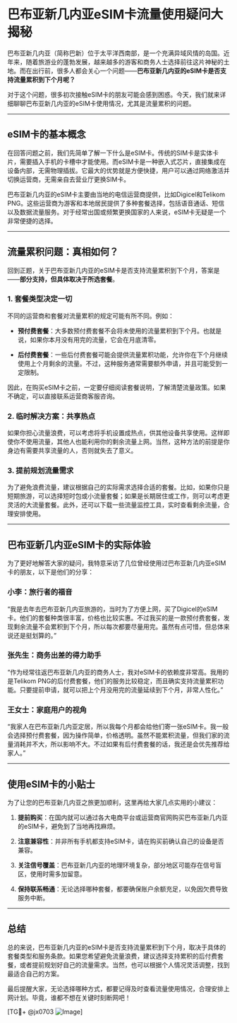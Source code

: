 # 巴布亚新几内亚eSIM卡流量使用疑问大揭秘

巴布亚新几内亚（简称巴新）位于太平洋西南部，是一个充满异域风情的岛国。近年来，随着旅游业的蓬勃发展，越来越多的游客和商务人士选择前往这片神秘的土地。而在出行前，很多人都会关心一个问题——**巴布亚新几内亚的eSIM卡是否支持流量累积到下个月呢？**

对于这个问题，很多初次接触eSIM卡的朋友可能会感到困惑。今天，我们就来详细聊聊巴布亚新几内亚的eSIM卡使用情况，尤其是流量累积的问题。

---

## eSIM卡的基本概念

在回答问题之前，我们先简单了解一下什么是eSIM卡。传统的SIM卡是实体卡片，需要插入手机的卡槽中才能使用。而eSIM卡是一种嵌入式芯片，直接集成在设备内部，无需物理插拔。它最大的优势就是方便快捷，用户可以通过网络激活并切换运营商，无需亲自去营业厅更换SIM卡。

巴布亚新几内亚的eSIM卡主要由当地的电信运营商提供，比如Digicel和Telikom PNG。这些运营商为游客和本地居民提供了多种套餐选择，包括语音通话、短信以及数据流量服务。对于经常出国或频繁更换国家的人来说，eSIM卡无疑是一个非常便捷的选择。

---

## 流量累积问题：真相如何？

回到正题，关于巴布亚新几内亚的eSIM卡是否支持流量累积到下个月，答案是——**部分支持，但具体取决于所选套餐**。

### 1. 套餐类型决定一切

不同的运营商和套餐对流量累积的规定可能有所不同。例如：

- **预付费套餐**：大多数预付费套餐不会将未使用的流量累积到下个月。也就是说，如果你本月没有用完的流量，它会在月底清零。
  
- **后付费套餐**：一些后付费套餐可能会提供流量累积功能，允许你在下个月继续使用上个月剩余的流量。不过，这种服务通常需要额外申请，并且可能受到一定限制。

因此，在购买eSIM卡之前，一定要仔细阅读套餐说明，了解清楚流量政策。如果不确定，可以直接联系运营商客服咨询。

### 2. 临时解决方案：共享热点

如果你担心流量浪费，可以考虑将手机设置成热点，供其他设备共享使用。这样即使你不使用流量，其他人也能利用你的剩余流量上网。当然，这种方法的前提是你身边有需要共享流量的人，否则就失去了意义。

### 3. 提前规划流量需求

为了避免浪费流量，建议根据自己的实际需求选择合适的套餐。比如，如果你只是短期旅游，可以选择短时包或小流量套餐；如果是长期居住或工作，则可以考虑更灵活的大流量套餐。此外，还可以下载一些流量监控工具，实时查看剩余流量，合理安排使用。

---

## 巴布亚新几内亚eSIM卡的实际体验

为了更好地解答大家的疑问，我特意采访了几位曾经使用过巴布亚新几内亚eSIM卡的朋友，以下是他们的分享：

### 小李：旅行者的福音

“我是去年去巴布亚新几内亚旅游的，当时为了方便上网，买了Digicel的eSIM卡。他们的套餐种类很丰富，价格也比较实惠。不过我买的是一款预付费套餐，发现剩余流量不会累积到下个月，所以每次都要尽量用完。虽然有点可惜，但总体来说还是挺划算的。”

### 张先生：商务出差的得力助手

“作为经常往返巴布亚新几内亚的商务人士，我对eSIM卡的依赖度非常高。我用的是Telikom PNG的后付费套餐，他们的服务比较稳定，而且确实支持流量累积功能。只要提前申请，就可以把上个月没用完的流量延续到下个月，非常人性化。”

### 王女士：家庭用户的视角

“我家人在巴布亚新几内亚定居，所以我每个月都会给他们寄一张eSIM卡。我一般会选择预付费套餐，因为操作简单，价格透明。虽然不能累积流量，但我们家的流量消耗并不大，所以影响不大。不过如果有后付费套餐的话，我还是会优先推荐给家人。”

---

## 使用eSIM卡的小贴士

为了让您的巴布亚新几内亚之旅更加顺利，这里再给大家几点实用的小建议：

1. **提前购买**：在国内就可以通过各大电商平台或运营商官网购买巴布亚新几内亚的eSIM卡，避免到了当地再找麻烦。

2. **注意兼容性**：并非所有手机都支持eSIM卡，请在购买前确认自己的设备是否兼容。

3. **关注信号覆盖**：巴布亚新几内亚的地理环境复杂，部分地区可能存在信号盲区，使用时需多加留意。

4. **保持联系畅通**：无论选择哪种套餐，都要确保账户余额充足，以免因欠费导致服务中断。

---

## 总结

总的来说，巴布亚新几内亚的eSIM卡是否支持流量累积到下个月，取决于具体的套餐类型和服务条款。如果您希望避免流量浪费，建议选择支持累积的后付费套餐，或者提前规划好自己的流量需求。当然，也可以根据个人情况灵活调整，找到最适合自己的方案。

最后提醒大家，无论选择哪种方式，都要记得及时查看流量使用情况，合理安排上网计划。毕竟，谁都不想在关键时刻断网吧！

[TG💪+ @jx0703 ![Image](https://github.com/user-attachments/assets/dbca1d08-cadb-493c-b0ec-ad6f7a83f270)]